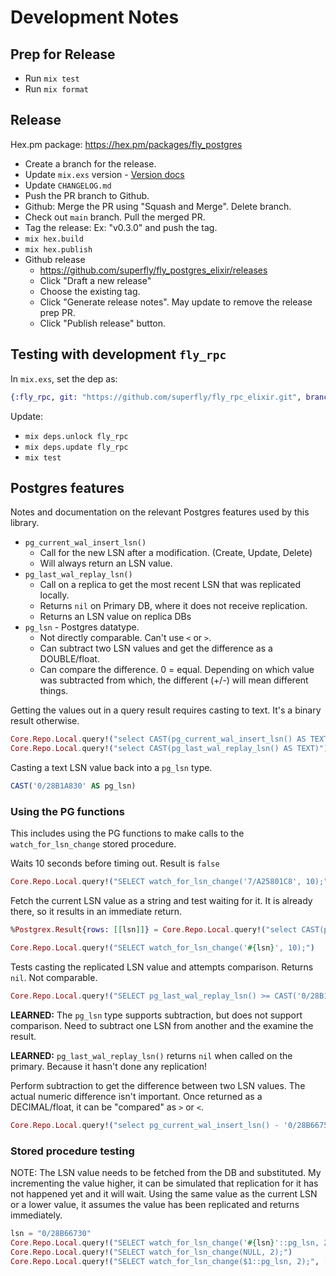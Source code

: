 # Development Notes

## Prep for Release

- Run `mix test`
- Run `mix format`

## Release

Hex.pm package: https://hex.pm/packages/fly_postgres

- Create a branch for the release.
- Update `mix.exs` version - [Version docs](https://hexdocs.pm/elixir/Version.html)
- Update `CHANGELOG.md`
- Push the PR branch to Github.
- Github: Merge the PR using "Squash and Merge". Delete branch.
- Check out `main` branch. Pull the merged PR.
- Tag the release: Ex: "v0.3.0" and push the tag.
- `mix hex.build`
- `mix hex.publish`
- Github release
  - https://github.com/superfly/fly_postgres_elixir/releases
  - Click "Draft a new release"
  - Choose the existing tag.
  - Click "Generate release notes". May update to remove the release prep PR.
  - Click "Publish release" button.


## Testing with development `fly_rpc`

In `mix.exs`, set the dep as:

```elixir
{:fly_rpc, git: "https://github.com/superfly/fly_rpc_elixir.git", branch: "dev-branch-name"},
```

Update:

- `mix deps.unlock fly_rpc`
- `mix deps.update fly_rpc`
- `mix test`

## Postgres features

Notes and documentation on the relevant Postgres features used by this library.

- `pg_current_wal_insert_lsn()`
  - Call for the new LSN after a modification. (Create, Update, Delete)
  - Will always return an LSN value.
- `pg_last_wal_replay_lsn()`
  - Call on a replica to get the most recent LSN that was replicated locally.
  - Returns `nil` on Primary DB, where it does not receive replication.
  - Returns an LSN value on replica DBs
- `pg_lsn` - Postgres datatype.
  - Not directly comparable. Can't use `<` or `>`.
  - Can subtract two LSN values and get the difference as a DOUBLE/float.
  - Can compare the difference. 0 = equal. Depending on which value was
    subtracted from which, the different (+/-) will mean different things.

Getting the values out in a query result requires casting to text. It's a binary result otherwise.

```elixir
Core.Repo.Local.query!("select CAST(pg_current_wal_insert_lsn() AS TEXT)")
Core.Repo.Local.query!("select CAST(pg_last_wal_replay_lsn() AS TEXT)")
```

Casting a text LSN value back into a `pg_lsn` type.

```sql
CAST('0/28B1A830' AS pg_lsn)
```

### Using the PG functions

This includes using the PG functions to make calls to the `watch_for_lsn_change`
stored procedure.

Waits 10 seconds before timing out. Result is `false`

```elixir
Core.Repo.Local.query!("SELECT watch_for_lsn_change('7/A25801C8', 10);")
```

Fetch the current LSN value as a string and test waiting for it. It is already there, so it results in an immediate return.

```elixir
%Postgrex.Result{rows: [[lsn]]} = Core.Repo.Local.query!("select CAST(pg_current_wal_insert_lsn() AS TEXT)")

Core.Repo.Local.query!("SELECT watch_for_lsn_change('#{lsn}', 10);")
```

Tests casting the replicated LSN value and attempts comparison. Returns `nil`. Not comparable.

```elixir
Core.Repo.Local.query!("SELECT pg_last_wal_replay_lsn() >= CAST('0/28B1A830' AS pg_lsn)")
```

**LEARNED:** The `pg_lsn` type supports subtraction, but does not support
comparison. Need to subtract one LSN from another and the examine the result.

**LEARNED:** `pg_last_wal_replay_lsn()` returns `nil` when called on the primary. Because it hasn't done any replication!

Perform subtraction to get the difference between two LSN values. The actual
numeric difference isn't important. Once returned as a DECIMAL/float, it can be
"compared" as `>` or `<`.

```elixir
Core.Repo.Local.query!("select pg_current_wal_insert_lsn() - '0/28B66750'::pg_lsn")
```

### Stored procedure testing

NOTE: The LSN value needs to be fetched from the DB and substituted. My
incrementing the value higher, it can be simulated that replication for it has
not happened yet and it will wait. Using the same value as the current LSN or a
lower value, it assumes the value has been replicated and returns immediately.

```elixir
lsn = "0/28B66730"
Core.Repo.Local.query!("SELECT watch_for_lsn_change('#{lsn}'::pg_lsn, 2);")
Core.Repo.Local.query!("SELECT watch_for_lsn_change(NULL, 2);")
Core.Repo.Local.query!("SELECT watch_for_lsn_change($1::pg_lsn, 2);", [nil])
```

